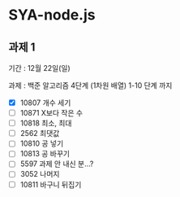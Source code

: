 # SYA-node.js

## 과제 1

기간 : 12월 22일(일)

과제 : 백준 알고리즘 4단계 (1차원 배열) 1-10 단계 까지

- [x] 10807 개수 세기
- [ ] 10871 X보다 작은 수
- [ ] 10818 최소, 최대
- [ ] 2562 최댓값
- [ ] 10810 공 넣기
- [ ] 10813 공 바꾸기
- [ ] 5597 과제 안 내신 분...?
- [ ] 3052 나머지
- [ ] 10811 바구니 뒤집기
